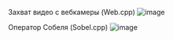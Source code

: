 Захват видео с вебкамеры (Web.cpp)
![image](https://user-images.githubusercontent.com/86486142/142833782-e6332702-28bc-4f24-90c0-78aa4fecbda3.png) <br>

Оператор Собеля (Sobel.cpp)
![image](https://user-images.githubusercontent.com/86486142/142833937-eb4cdcae-041b-4ff7-b5bc-70228931cc49.png)


 

